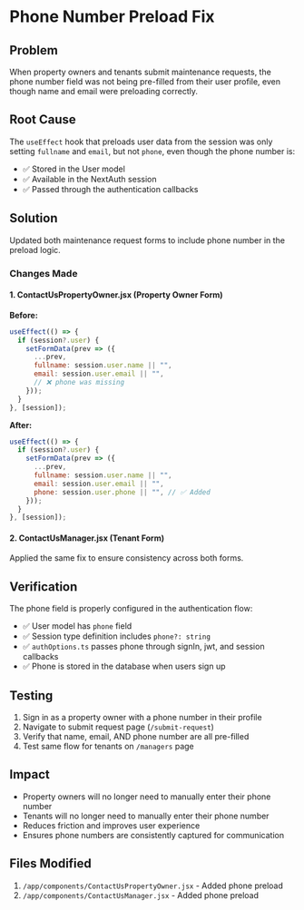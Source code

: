 # Phone Number Preload Fix

## Problem
When property owners and tenants submit maintenance requests, the phone number field was not being pre-filled from their user profile, even though name and email were preloading correctly.

## Root Cause
The `useEffect` hook that preloads user data from the session was only setting `fullname` and `email`, but not `phone`, even though the phone number is:
- ✅ Stored in the User model
- ✅ Available in the NextAuth session
- ✅ Passed through the authentication callbacks

## Solution
Updated both maintenance request forms to include phone number in the preload logic.

### Changes Made

#### 1. ContactUsPropertyOwner.jsx (Property Owner Form)
**Before:**
```jsx
useEffect(() => {
  if (session?.user) {
    setFormData(prev => ({
      ...prev,
      fullname: session.user.name || "",
      email: session.user.email || "",
      // ❌ phone was missing
    }));
  }
}, [session]);
```

**After:**
```jsx
useEffect(() => {
  if (session?.user) {
    setFormData(prev => ({
      ...prev,
      fullname: session.user.name || "",
      email: session.user.email || "",
      phone: session.user.phone || "", // ✅ Added
    }));
  }
}, [session]);
```

#### 2. ContactUsManager.jsx (Tenant Form)
Applied the same fix to ensure consistency across both forms.

## Verification
The phone field is properly configured in the authentication flow:
- ✅ User model has `phone` field
- ✅ Session type definition includes `phone?: string`
- ✅ `authOptions.ts` passes phone through signIn, jwt, and session callbacks
- ✅ Phone is stored in the database when users sign up

## Testing
1. Sign in as a property owner with a phone number in their profile
2. Navigate to submit request page (`/submit-request`)
3. Verify that name, email, AND phone number are all pre-filled
4. Test same flow for tenants on `/managers` page

## Impact
- Property owners will no longer need to manually enter their phone number
- Tenants will no longer need to manually enter their phone number
- Reduces friction and improves user experience
- Ensures phone numbers are consistently captured for communication

## Files Modified
1. `/app/components/ContactUsPropertyOwner.jsx` - Added phone preload
2. `/app/components/ContactUsManager.jsx` - Added phone preload
